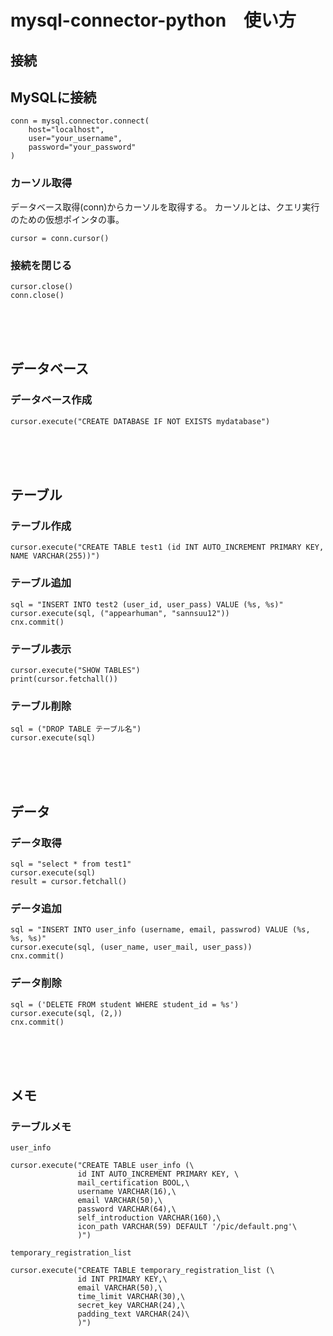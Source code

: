 # mysql-connector-python　使い方
## 接続
## MySQLに接続
```
conn = mysql.connector.connect(
    host="localhost",
    user="your_username",
    password="your_password"
)
```
### カーソル取得
データベース取得(conn)からカーソルを取得する。
カーソルとは、クエリ実行のための仮想ポインタの事。
```
cursor = conn.cursor()
```

### 接続を閉じる
```
cursor.close()
conn.close()
```
<br><br><br>
## データベース
### データベース作成
```
cursor.execute("CREATE DATABASE IF NOT EXISTS mydatabase")
```
<br><br><br>
## テーブル
### テーブル作成
```
cursor.execute("CREATE TABLE test1 (id INT AUTO_INCREMENT PRIMARY KEY, NAME VARCHAR(255))")
```

### テーブル追加
```
sql = "INSERT INTO test2 (user_id, user_pass) VALUE (%s, %s)"
cursor.execute(sql, ("appearhuman", "sannsuu12"))
cnx.commit()
```

### テーブル表示
```
cursor.execute("SHOW TABLES")
print(cursor.fetchall())
```

### テーブル削除
```
sql = ("DROP TABLE テーブル名")
cursor.execute(sql)
```
<br><br><br>
## データ
### データ取得
```
sql = "select * from test1"
cursor.execute(sql)
result = cursor.fetchall()
```

### データ追加
```
sql = "INSERT INTO user_info (username, email, passwrod) VALUE (%s, %s, %s)"
cursor.execute(sql, (user_name, user_mail, user_pass))
cnx.commit()
```

### データ削除
```
sql = ('DELETE FROM student WHERE student_id = %s')
cursor.execute(sql, (2,))
cnx.commit()
```
<br><br><br>
## メモ
### テーブルメモ
`user_info`
```
cursor.execute("CREATE TABLE user_info (\
               id INT AUTO_INCREMENT PRIMARY KEY, \
               mail_certification BOOL,\
               username VARCHAR(16),\
               email VARCHAR(50),\
               password VARCHAR(64),\
               self_introduction VARCHAR(160),\
               icon_path VARCHAR(59) DEFAULT '/pic/default.png'\
               )")
```

`temporary_registration_list`
```
cursor.execute("CREATE TABLE temporary_registration_list (\
               id INT PRIMARY KEY,\
               email VARCHAR(50),\
               time_limit VARCHAR(30),\
               secret_key VARCHAR(24),\
               padding_text VARCHAR(24)\
               )")
```